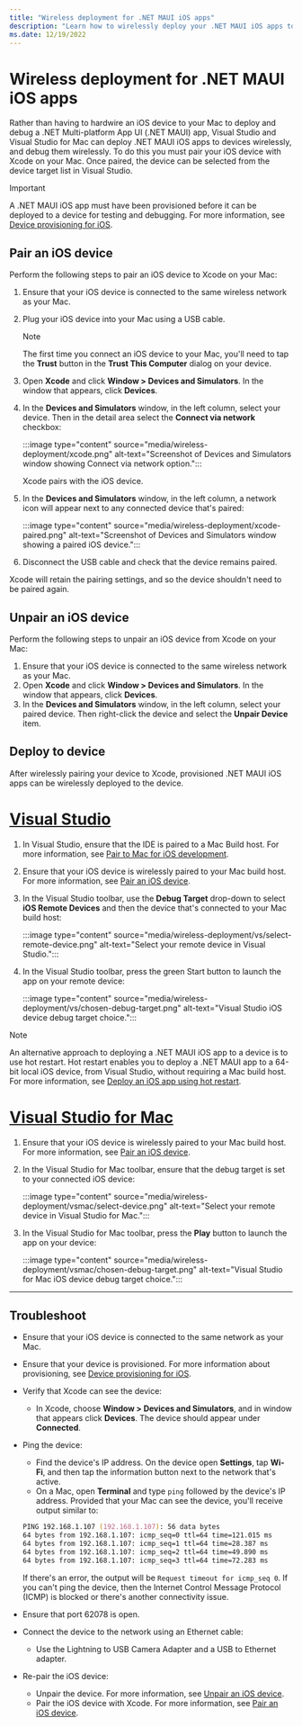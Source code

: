 ```yaml
---
title: "Wireless deployment for .NET MAUI iOS apps"
description: "Learn how to wirelessly deploy your .NET MAUI iOS apps to a provisioned device that's paired to Xcode."
ms.date: 12/19/2022
---
```


# Wireless deployment for .NET MAUI iOS apps

Rather than having to hardwire an iOS device to your Mac to deploy and debug a .NET Multi-platform App UI (.NET MAUI) app, Visual Studio and Visual Studio for Mac can deploy .NET MAUI iOS apps to devices wirelessly, and debug them wirelessly. To do this you must pair your iOS device with Xcode on your Mac. Once paired, the device can be selected from the device target list in Visual Studio.

> [!IMPORTANT]
> A .NET MAUI iOS app must have been provisioned before it can be deployed to a device for testing and debugging. For more information, see [Device provisioning for iOS](~/ios/device-provisioning/index.md).

## Pair an iOS device

Perform the following steps to pair an iOS device to Xcode on your Mac:

1. Ensure that your iOS device is connected to the same wireless network as your Mac.
1. Plug your iOS device into your Mac using a USB cable.

    > [!NOTE]
    > The first time you connect an iOS device to your Mac, you'll need to tap the **Trust** button in the **Trust This Computer** dialog on your device.

1. Open **Xcode** and click **Window > Devices and Simulators**. In the window that appears, click **Devices**.
1. In the **Devices and Simulators** window, in the left column, select your device. Then in the detail area select the **Connect via network** checkbox:

    :::image type="content" source="media/wireless-deployment/xcode.png" alt-text="Screenshot of Devices and Simulators window showing Connect via network option.":::

    Xcode pairs with the iOS device.

1. In the **Devices and Simulators** window, in the left column, a network icon will appear next to any connected device that's paired:

    :::image type="content" source="media/wireless-deployment/xcode-paired.png" alt-text="Screenshot of Devices and Simulators window showing a paired iOS device.":::

1. Disconnect the USB cable and check that the device remains paired.

Xcode will retain the pairing settings, and so the device shouldn't need to be paired again.

## Unpair an iOS device

Perform the following steps to unpair an iOS device from Xcode on your Mac:

1. Ensure that your iOS device is connected to the same wireless network as your Mac.
1. Open **Xcode** and click **Window > Devices and Simulators**. In the window that appears, click **Devices**.
1. In the **Devices and Simulators** window, in the left column, select your paired device. Then right-click the device and select the **Unpair Device** item.

## Deploy to device

After wirelessly pairing your device to Xcode, provisioned .NET MAUI iOS apps can be wirelessly deployed to the device.

<!-- markdownlint-disable MD025 -->
# [Visual Studio](#tab/vs)
<!-- markdownlint-enable MD025 -->

1. In Visual Studio, ensure that the IDE is paired to a Mac Build host. For more information, see [Pair to Mac for iOS development](~/ios/pair-to-mac.md).
1. Ensure that your iOS device is wirelessly paired to your Mac build host. For more information, see [Pair an iOS device](#pair-an-ios-device).
1. In the Visual Studio toolbar, use the **Debug Target** drop-down to select **iOS Remote Devices** and then the device that's connected to your Mac build host:

    :::image type="content" source="media/wireless-deployment/vs/select-remote-device.png" alt-text="Select your remote device in Visual Studio.":::

1. In the Visual Studio toolbar, press the green Start button to launch the app on your remote device:

    :::image type="content" source="media/wireless-deployment/vs/chosen-debug-target.png" alt-text="Visual Studio iOS device debug target choice.":::

> [!NOTE]
> An alternative approach to deploying a .NET MAUI iOS app to a device is to use hot restart. Hot restart enables you to deploy a .NET MAUI app to a 64-bit local iOS device, from Visual Studio, without requiring a Mac build host. For more information, see [Deploy an iOS app using hot restart](~/ios/hot-restart.md).

<!-- markdownlint-disable MD025 -->
# [Visual Studio for Mac](#tab/vsmac)
<!-- markdownlint-enable MD025 -->

1. Ensure that your iOS device is wirelessly paired to your Mac build host. For more information, see [Pair an iOS device](#pair-an-ios-device).
1. In the Visual Studio for Mac toolbar, ensure that the debug target is set to your connected iOS device:

    :::image type="content" source="media/wireless-deployment/vsmac/select-device.png" alt-text="Select your remote device in Visual Studio for Mac.":::

1. In the Visual Studio for Mac toolbar, press the **Play** button to launch the app on your device:

    :::image type="content" source="media/wireless-deployment/vsmac/chosen-debug-target.png" alt-text="Visual Studio for Mac iOS device debug target choice.":::

---

## Troubleshoot

- Ensure that your iOS device is connected to the same network as your Mac.
- Ensure that your device is provisioned. For more information about provisioning, see [Device provisioning for iOS](~/ios/device-provisioning/index.md).
- Verify that Xcode can see the device:
    - In Xcode, choose **Window > Devices and Simulators**, and in window that appears click **Devices**. The device should appear under **Connected**.
- Ping the device:
    - Find the device's IP address. On the device open **Settings**, tap **Wi-Fi**, and then tap the information button next to the network that's active.
    - On a Mac, open **Terminal** and type `ping` followed by the device's IP address. Provided that your Mac can see the device, you'll receive output similar to:

    ```zsh
    PING 192.168.1.107 (192.168.1.107): 56 data bytes
    64 bytes from 192.168.1.107: icmp_seq=0 ttl=64 time=121.015 ms
    64 bytes from 192.168.1.107: icmp_seq=1 ttl=64 time=28.387 ms
    64 bytes from 192.168.1.107: icmp_seq=2 ttl=64 time=49.890 ms
    64 bytes from 192.168.1.107: icmp_seq=3 ttl=64 time=72.283 ms
    ```

    If there's an error, the output will be `Request timeout for icmp_seq 0`. If you can't ping the device, then the Internet Control Message Protocol (ICMP) is blocked or there's another connectivity issue.
- Ensure that port 62078 is open.
- Connect the device to the network using an Ethernet cable:
    - Use the Lightning to USB Camera Adapter and a USB to Ethernet adapter.
- Re-pair the iOS device:
    - Unpair the device. For more information, see [Unpair an iOS device](#unpair-an-ios-device).
    - Pair the iOS device with Xcode. For more information, see [Pair an iOS device](#pair-an-ios-device).
